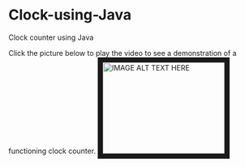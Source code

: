 # Clock-using-Java
Clock counter using Java

Click the picture below to play the video to see a demonstration of a functioning clock counter.
<a href="https://www.youtube.com/watch?v=iGHZjYMeToc
" target="blank"> <img src="http://img.youtube.com/vi/iGHZjYMeToc/0.jpg" 
alt="IMAGE ALT TEXT HERE" width="240" height="180" border="10" /></a>
